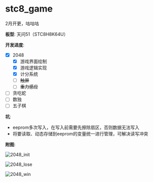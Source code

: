 # stc8_game
2月开更，咕咕咕

**板型**: 天问51（STC8H8K64U）

**开发进度**:

- [x] 2048
  - [x] 游戏界面绘制
  - [x] 游戏逻辑实现
  - [x] 计分系统 
  - [ ] ~~触屏~~
  - [ ] ~~重力感应~~
- [ ] 贪吃蛇
- [ ] 数独
- [ ] 五子棋 

**坑**:

- eeprom多次写入，在写入前需要先擦除扇区，否则数据无法写入
- 将要读取、动态存储到eeprom的变量统一进行管理，可解决读写冲突

**附图**:

![2048_init](./img/1.jpg)

![2048_lose](./img/2.jpg)

![2048_win](./img/3.jpg)